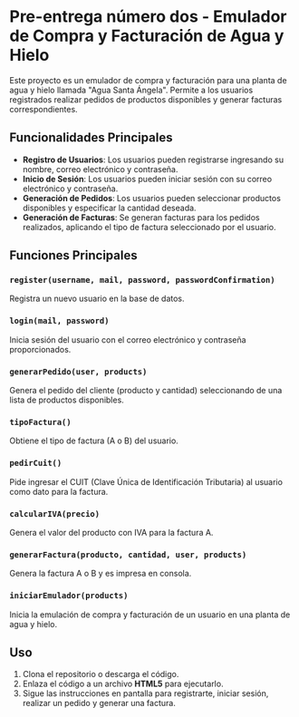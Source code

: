 # Pre-entrega número dos - Emulador de Compra y Facturación de Agua y Hielo

Este proyecto es un emulador de compra y facturación para una planta de agua y hielo llamada "Agua Santa Ángela". Permite a los usuarios registrados realizar pedidos de productos disponibles y generar facturas correspondientes.

## Funcionalidades Principales

- **Registro de Usuarios**: Los usuarios pueden registrarse ingresando su nombre, correo electrónico y contraseña.
- **Inicio de Sesión**: Los usuarios pueden iniciar sesión con su correo electrónico y contraseña.
- **Generación de Pedidos**: Los usuarios pueden seleccionar productos disponibles y especificar la cantidad deseada.
- **Generación de Facturas**: Se generan facturas para los pedidos realizados, aplicando el tipo de factura seleccionado por el usuario.

## Funciones Principales

### `register(username, mail, password, passwordConfirmation)`

Registra un nuevo usuario en la base de datos.

### `login(mail, password)`

Inicia sesión del usuario con el correo electrónico y contraseña proporcionados.

### `generarPedido(user, products)`

Genera el pedido del cliente (producto y cantidad) seleccionando de una lista de productos disponibles.

### `tipoFactura()`

Obtiene el tipo de factura (A o B) del usuario.

### `pedirCuit()`

Pide ingresar el CUIT (Clave Única de Identificación Tributaria) al usuario como dato para la factura.

### `calcularIVA(precio)`

Genera el valor del producto con IVA para la factura A.

### `generarFactura(producto, cantidad, user, products)`

Genera la factura A o B y es impresa en consola.

### `iniciarEmulador(products)`

Inicia la emulación de compra y facturación de un usuario en una planta de agua y hielo.

## Uso

1. Clona el repositorio o descarga el código.
2. Enlaza el código a un archivo **HTML5** para ejecutarlo.
3. Sigue las instrucciones en pantalla para registrarte, iniciar sesión, realizar un pedido y generar una factura.
